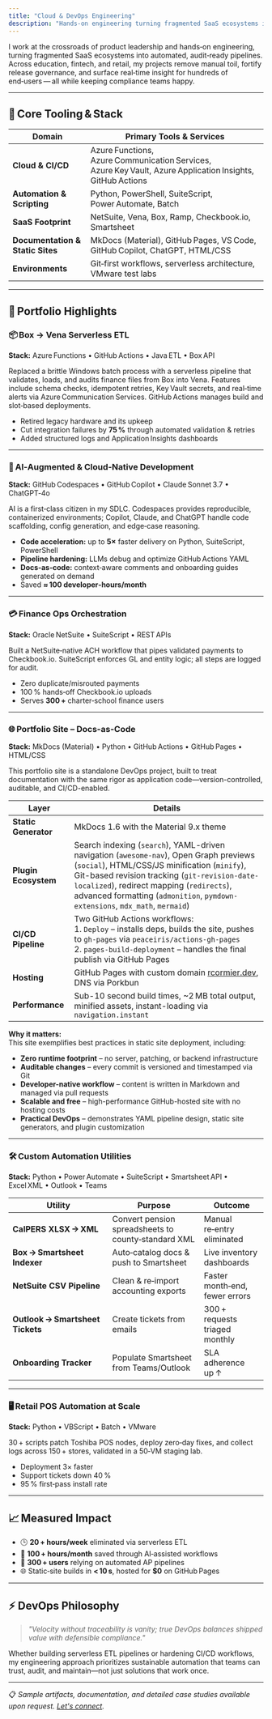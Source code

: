```yaml
---
title: "Cloud & DevOps Engineering"
description: "Hands-on engineering turning fragmented SaaS ecosystems into automated, audit-ready pipelines using Azure Functions, GitHub Actions, and AI-assisted development."
---
```


I work at the crossroads of product leadership and hands‑on engineering, turning fragmented SaaS ecosystems into automated, audit‑ready pipelines. Across education, fintech, and retail, my projects remove manual toil, fortify release governance, and surface real‑time insight for hundreds of end‑users — all while keeping compliance teams happy.

---

## 🔧 Core Tooling & Stack

| Domain | Primary Tools & Services |
|--------|--------------------------|
| **Cloud & CI/CD** | Azure Functions, Azure Communication Services, Azure Key Vault, Azure Application Insights, GitHub Actions |
| **Automation & Scripting** | Python, PowerShell, SuiteScript, Power Automate, Batch |
| **SaaS Footprint** | NetSuite, Vena, Box, Ramp, Checkbook.io, Smartsheet |
| **Documentation & Static Sites** | MkDocs (Material), GitHub Pages, VS Code, GitHub Copilot, ChatGPT, HTML/CSS |
| **Environments** | Git‑first workflows, serverless architecture, VMware test labs |

---

## 🔁 Portfolio Highlights

### 📦 Box → Vena Serverless ETL  
**Stack:** Azure Functions • GitHub Actions • Java ETL • Box API  

Replaced a brittle Windows batch process with a serverless pipeline that validates, loads, and audits finance files from Box into Vena. Features include schema checks, idempotent retries, Key Vault secrets, and real‑time alerts via Azure Communication Services. GitHub Actions manages build and slot‑based deployments.

- Retired legacy hardware and its upkeep  
- Cut integration failures by **75 %** through automated validation & retries  
- Added structured logs and Application Insights dashboards

---

### 🤖 AI‑Augmented & Cloud‑Native Development  
**Stack:** GitHub Codespaces • GitHub Copilot • Claude Sonnet 3.7 • ChatGPT‑4o  

AI is a first‑class citizen in my SDLC. Codespaces provides reproducible, containerized environments; Copilot, Claude, and ChatGPT handle code scaffolding, config generation, and edge‑case reasoning.

- **Code acceleration:** up to **5×** faster delivery on Python, SuiteScript, PowerShell  
- **Pipeline hardening:** LLMs debug and optimize GitHub Actions YAML  
- **Docs‑as‑code:** context‑aware comments and onboarding guides generated on demand  
- Saved **≈ 100 developer‑hours/month**

---

### 💳 Finance Ops Orchestration  
**Stack:** Oracle NetSuite • SuiteScript • REST APIs  

Built a NetSuite‑native ACH workflow that pipes validated payments to Checkbook.io. SuiteScript enforces GL and entity logic; all steps are logged for audit.

- Zero duplicate/misrouted payments  
- 100 % hands‑off Checkbook.io uploads  
- Serves **300 +** charter‑school finance users

---

### 🌐 Portfolio Site – Docs-as-Code  
**Stack:** MkDocs (Material) • Python • GitHub Actions • GitHub Pages • HTML/CSS  

This portfolio site is a standalone DevOps project, built to treat documentation with the same rigor as application code—version-controlled, auditable, and CI/CD-enabled.

| Layer | Details |
|-------|---------|
| **Static Generator** | MkDocs 1.6 with the Material 9.x theme |
| **Plugin Ecosystem** | Search indexing (`search`), YAML-driven navigation (`awesome-nav`), Open Graph previews (`social`), HTML/CSS/JS minification (`minify`), Git-based revision tracking (`git-revision-date-localized`), redirect mapping (`redirects`), advanced formatting (`admonition`, `pymdown-extensions`, `mdx_math`, `mermaid`) |
| **CI/CD Pipeline** | Two GitHub Actions workflows: <br>1. `Deploy` – installs deps, builds the site, pushes to `gh-pages` via `peaceiris/actions-gh-pages` <br>2. `pages-build-deployment` – handles the final publish via GitHub Pages |
| **Hosting** | GitHub Pages with custom domain [rcormier.dev](https://www.rcormier.dev), DNS via Porkbun |
| **Performance** | Sub-10 second build times, ~2 MB total output, minified assets, instant-loading via `navigation.instant` |

**Why it matters:**  
This site exemplifies best practices in static site deployment, including:

- **Zero runtime footprint** – no server, patching, or backend infrastructure  
- **Auditable changes** – every commit is versioned and timestamped via Git  
- **Developer-native workflow** – content is written in Markdown and managed via pull requests  
- **Scalable and free** – high-performance GitHub-hosted site with no hosting costs  
- **Practical DevOps** – demonstrates YAML pipeline design, static site generators, and plugin customization



---

### 🛠️ Custom Automation Utilities  
**Stack:** Python • Power Automate • SuiteScript • Smartsheet API • Excel XML • Outlook • Teams  

| Utility | Purpose | Outcome |
|---------|---------|---------|
| **CalPERS XLSX → XML** | Convert pension spreadsheets to county‑standard XML | Manual re‑entry eliminated |
| **Box → Smartsheet Indexer** | Auto‑catalog docs & push to Smartsheet | Live inventory dashboards |
| **NetSuite CSV Pipeline** | Clean & re‑import accounting exports | Faster month‑end, fewer errors |
| **Outlook → Smartsheet Tickets** | Create tickets from emails | 300 + requests triaged monthly |
| **Onboarding Tracker** | Populate Smartsheet from Teams/Outlook | SLA adherence up ↑ |

---

### 🖥️ Retail POS Automation at Scale  
**Stack:** Python • VBScript • Batch • VMware  

30 + scripts patch Toshiba POS nodes, deploy zero‑day fixes, and collect logs across 150 + stores, validated in a 50‑VM staging lab.

- Deployment 3× faster  
- Support tickets down 40 %  
- 95 % first‑pass install rate

---

## 📈 Measured Impact

- 🕒 **20 + hours/week** eliminated via serverless ETL  
- 🤖 **100 + hours/month** saved through AI‑assisted workflows  
- 🧾 **300 + users** relying on automated AP pipelines  
- 🌐 Static‑site builds in **< 10 s**, hosted for **$0** on GitHub Pages  

---

## ⚡ DevOps Philosophy

> *"Velocity without traceability is vanity; true DevOps balances shipped value with defensible compliance."*

Whether building serverless ETL pipelines or hardening CI/CD workflows, my engineering approach prioritizes sustainable automation that teams can trust, audit, and maintain—not just solutions that work once.

---

📋 *Sample artifacts, documentation, and detailed case studies available upon request. [Let's connect](/contact).*

